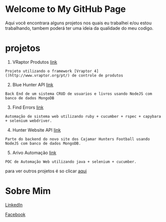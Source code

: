 # Welcome to My GitHub Page

Aqui você encontrara alguns projetos nos quais eu trabalhei e/ou estou trabalhando, 
tambem poderá ter uma ideia da qualidade do meu codigo.


# projetos

1. VRaptor Produtos [link](https://github.com/esthinri/vraptor4-produtos)

```Projeto utilizando o framework [Vraptor 4]()http://www.vraptor.org/pt/) de controle de produtos```

2. Blue Hunter API [link](https://github.com/esthinri/bluehunterapi)

```Back End de um sistema CRUD de usuarios e livros usando NodeJS com banco de dados MongoDB```

3. Find Errors [link](https://github.com/esthinri/find_errors)

```Automação de sistema web utilizando ruby + cucumber + rspec + capybara + selenium webdriver.```

4. Hunter Website API [link](https://github.com/esthinri/hunterswebsite)

```Parte do backend do novo site dos Cajamar Hunters Football usando NodeJS com banco de dados MongoDB.```

5. Arivo Automação [link](https://github.com/esthinri/arivo-automation-selenium-cucumber)

```POC de Automação Web utilizando java + selenium + cucumber.```


para ver outros projetos é so clicar [aqui](https://github.com/esthinri?tab=repositories)


# Sobre Mim

[LinkedIn](https://www.linkedin.com/in/estherhinrichsen/)

[Facebook](https://www.facebook.com/esther.hinrichsen)  
